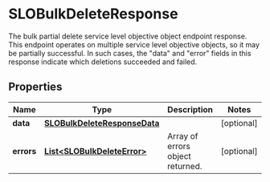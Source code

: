 

# SLOBulkDeleteResponse

The bulk partial delete service level objective object endpoint response.  This endpoint operates on multiple service level objective objects, so it may be partially successful. In such cases, the \"data\" and \"error\" fields in this response indicate which deletions succeeded and failed.
## Properties

Name | Type | Description | Notes
------------ | ------------- | ------------- | -------------
**data** | [**SLOBulkDeleteResponseData**](SLOBulkDeleteResponseData.md) |  |  [optional]
**errors** | [**List&lt;SLOBulkDeleteError&gt;**](SLOBulkDeleteError.md) | Array of errors object returned. |  [optional]




